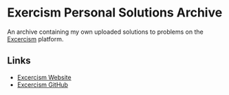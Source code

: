 # Exercism Personal Solutions Archive

An archive containing my own uploaded solutions to problems on the [Excercism](https://exercism.io/profiles/afallendes) platform.

## Links

- [Excercism Website](https://exercism.io/) 
- [Excercism GitHub](https://github.com/exercism) 